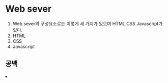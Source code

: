 <!DOCTYPE html>
<html>
  <head>
    <title>Web sever tset - css</title>
    <meta charset="utf-8" />
  </head>
  <body>
    <h1>Web sever</h1>
    <ol>
      <li>Web sever의 구성요소로는 이렇게 세 가지가 있으며 HTML CSS Javascript가 있다.</li>
      <li>HTML</li>
      <li>CSS</li>
      <li>Javascript</li>
    </ol>
    <h2>공백</h2>
    <li></li>
  </body>
</html>
